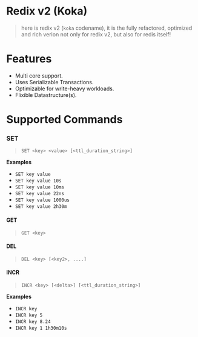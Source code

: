Redix v2 (Koka)
==================
> here is redix v2 (`koka` codename), it is the fully refactored, optimized and rich verion not only for redix v2, but also for redis itself!

Features
=========
- Multi core support.
- Uses Serializable Transactions.
- Optimizable for write-heavy workloads.
- Flixible Datastructure(s).

Supported Commands
==================
### SET
> `SET <key> <value> [<ttl_duration_string>]` 

**Examples**
- `SET key value`
- `SET key value 10s`
- `SET key value 10ms`
- `SET key value 22ns`
- `SET key value 1000us`
- `SET key value 2h30m`

#### GET
> `GET <key>`

#### DEL
> `DEL <key> [<key2>, ....]`

#### INCR
> `INCR <key> [<delta>] [<ttl_duration_string>]`

**Examples**
- `INCR key`
- `INCR key 5`
- `INCR key 8.24`
- `INCR key 1 1h30m10s`
